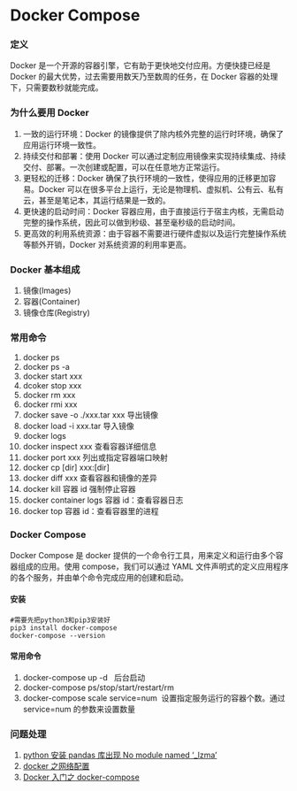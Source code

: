# Docker Compose

### 定义

Docker 是一个开源的容器引擎，它有助于更快地交付应用。方便快捷已经是 Docker 的最大优势，过去需要用数天乃至数周的任务，在 Docker 容器的处理下，只需要数秒就能完成。

### 为什么要用 Docker

1. 一致的运行环境：Docker 的镜像提供了除内核外完整的运行时环境，确保了应用运行环境一致性。
2. 持续交付和部署：使用 Docker 可以通过定制应用镜像来实现持续集成、持续交付、部署。一次创建或配置，可以在任意地方正常运行。
3. 更轻松的迁移：Docker 确保了执行环境的一致性，使得应用的迁移更加容易。Docker 可以在很多平台上运行，无论是物理机、虚拟机、公有云、私有云，甚至是笔记本，其运行结果是一致的。
4. 更快速的启动时间：Docker 容器应用，由于直接运行于宿主内核，无需启动完整的操作系统，因此可以做到秒级、甚至毫秒级的启动时间。
5. 更高效的利用系统资源：由于容器不需要进行硬件虚拟以及运行完整操作系统等额外开销，Docker 对系统资源的利用率更高。

### Docker 基本组成

1. 镜像(Images)
2. 容器(Container)
3. 镜像仓库(Registry)

### 常用命令

1. docker ps
2. docker ps -a
3. docker start xxx
4. dcoker stop xxx
5. docker rm xxx
6. docker rmi xxx
7. docker save -o ./xxx.tar xxx 导出镜像
8. docker load -i xxx.tar 导入镜像
9. docker logs
10. docker inspect xxx 查看容器详细信息
11. docker port xxx 列出或指定容器端口映射
12. docker cp [dir] xxx:[dir]
13. docker diff xxx 查看容器和镜像的差异
14. docker kill 容器 id 强制停止容器
15. docker container logs 容器 id：查看容器日志
16. docker top 容器 id：查看容器里的进程

### Docker Compose

Docker Compose 是 docker 提供的一个命令行工具，用来定义和运行由多个容器组成的应用。使用 compose，我们可以通过 YAML 文件声明式的定义应用程序的各个服务，并由单个命令完成应用的创建和启动。

#### 安装

```shell
#需要先把python3和pip3安装好
pip3 install docker-compose
docker-compose --version
```

#### 常用命令

1. docker-compose up -d   后台启动
2. docker-compose ps/stop/start/restart/rm
3. docker-compose scale service=num  设置指定服务运行的容器个数。通过 service=num 的参数来设置数量

### 问题处理

1. [python 安装 pandas 库出现 No module named ‘\_lzma’](https://blog.csdn.net/sangfei18829896970/article/details/97754635)
2. [docker 之网络配置](https://blog.51cto.com/13362895/2130375)
3. [Docker 入门之 docker-compose](https://www.cnblogs.com/minseo/p/11548177.html)
